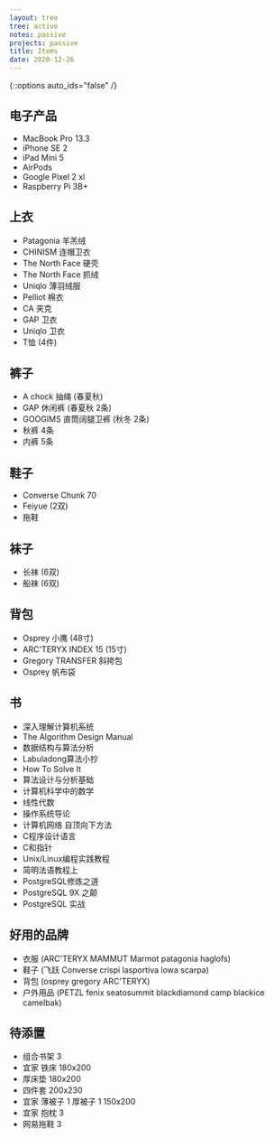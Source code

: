 ```yaml
---
layout: tree
tree: active
notes: passive
projects: passive
title: Items
date: 2020-12-26
---
```



{::options auto_ids="false" /}


## 电子产品
* MacBook Pro 13.3
* iPhone SE 2
* iPad Mini 5
* AirPods
* Google Pixel 2 xl
* Raspberry Pi 3B+

## 上衣
* Patagonia 羊羔绒
* CHINISM 连帽卫衣
* The North Face 硬壳
* The North Face 抓绒
* Uniqlo 薄羽绒服
* Pelliot 棉衣
* CA 夹克
* GAP 卫衣
* Uniqlo 卫衣
* T恤 (4件)

## 裤子
* A chock 抽绳 (春夏秋)
* GAP 休闲裤 (春夏秋 2条)
* GOOGIMS 直筒阔腿卫裤 (秋冬 2条)
* 秋裤 4条
* 内裤 5条

## 鞋子
* Converse Chunk 70
* Feiyue (2双)
* 拖鞋

## 袜子
* 长袜 (6双)
* 船袜 (6双)

## 背包
* Osprey 小鹰 (48寸)
* ARC'TERYX INDEX 15 (15寸)
* Gregory TRANSFER 斜挎包
* Osprey 帆布袋

## 书
* 深入理解计算机系统
* The Algorithm Design Manual
* 数据结构与算法分析
* Labuladong算法小抄
* How To Solve It
* 算法设计与分析基础
* 计算机科学中的数学
* 线性代数
* 操作系统导论
* 计算机网络 自顶向下方法
* C程序设计语言
* C和指针
* Unix/Linux编程实践教程
* 简明法语教程上
* PostgreSQL修炼之道
* PostgreSQL 9X 之颠
* PostgreSQL 实战

## 好用的品牌
* 衣服 (ARC'TERYX MAMMUT Marmot patagonia haglofs)
* 鞋子 (飞跃 Converse crispi lasportiva lowa scarpa)
* 背包 (osprey gregory ARC'TERYX)
* 户外用品 (PETZL fenix seatosummit blackdiamond camp blackice camelbak)

## 待添置
* 组合书架 3
* 宜家 铁床 180x200
* 厚床垫 180x200
* 四件套 200x230
* 宜家 薄被子 1 厚被子 1 150x200
* 宜家 抱枕 3
* 网易拖鞋 3

